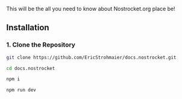 
This will be the all you need to know about Nostrocket.org place be!



## Installation

### 1. Clone the Repository

```bash
git clone https://github.com/EricStrohmaier/docs.nostrocket.git

cd docs.nostrocket

npm i 

npm run dev 